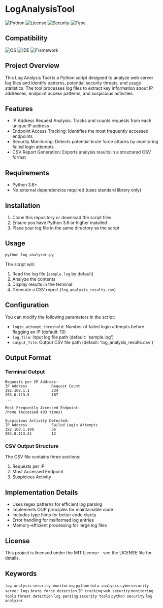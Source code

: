 # LogAnalysisTool

![Python](https://img.shields.io/badge/Python-3.6+-blue.svg)
![License](https://img.shields.io/badge/license-MIT-green.svg)
![Security](https://img.shields.io/badge/Security-Monitoring-red.svg)
![Type](https://img.shields.io/badge/Type-Log%20Analysis-orange.svg)
## Compatibility
![OS](https://img.shields.io/badge/OS-Linux%20|%20Windows%20|%20MacOS-lightgrey.svg)
![IDE](https://img.shields.io/badge/IDE-VS%20Code%20|%20PyCharm%20|%20Any-blue.svg)
![Framework](https://img.shields.io/badge/Framework-Standard%20Library-purple.svg)

## Project Overview
This Log Analysis Tool is a Python script designed to analyze web server log files and identify patterns, potential security threats, and usage statistics. The tool processes log files to extract key information about IP addresses, endpoint access patterns, and suspicious activities.

## Features
- IP Address Request Analysis: Tracks and counts requests from each unique IP address
- Endpoint Access Tracking: Identifies the most frequently accessed endpoints
- Security Monitoring: Detects potential brute force attacks by monitoring failed login attempts
- CSV Report Generation: Exports analysis results in a structured CSV format

## Requirements
- Python 3.6+
- No external dependencies required (uses standard library only)

## Installation
1. Clone this repository or download the script files
2. Ensure you have Python 3.6 or higher installed
3. Place your log file in the same directory as the script

## Usage
```bash
python log_analyzer.py
```

The script will:
1. Read the log file (`sample.log` by default)
2. Analyze the contents
3. Display results in the terminal
4. Generate a CSV report (`log_analysis_results.csv`)

## Configuration
You can modify the following parameters in the script:
- `login_attempt_threshold`: Number of failed login attempts before flagging an IP (default: 10)
- `log_file`: Input log file path (default: 'sample.log')
- `output_file`: Output CSV file path (default: 'log_analysis_results.csv')

## Output Format
### Terminal Output
```
Requests per IP Address:
IP Address           Request Count
192.168.1.1          234
203.0.113.5          187
...

Most Frequently Accessed Endpoint:
/home (Accessed 403 times)

Suspicious Activity Detected:
IP Address           Failed Login Attempts
192.168.1.100        56
203.0.113.34         12
```

### CSV Output Structure
The CSV file contains three sections:
1. Requests per IP
2. Most Accessed Endpoint
3. Suspicious Activity

## Implementation Details
- Uses regex patterns for efficient log parsing
- Implements OOP principles for maintainable code
- Includes type hints for better code clarity
- Error handling for malformed log entries
- Memory-efficient processing for large log files




## License
This project is licensed under the MIT License - see the LICENSE file for details.

## Keywords
`log analysis` `security monitoring` `python` `data analysis` `cybersecurity` `server logs` `brute force detection` `IP tracking` `web security` `monitoring tools` `threat detection` `log parsing` `security tools` `python security` `log analyzer`
